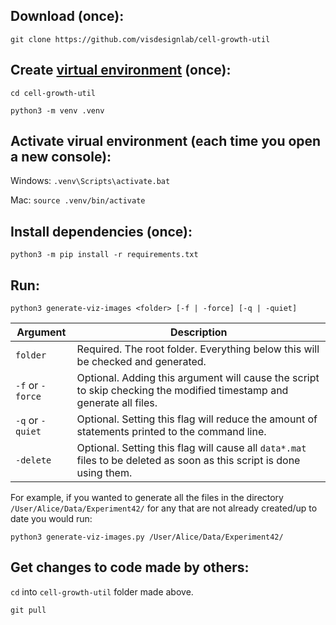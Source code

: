 ## Download (once):

`git clone https://github.com/visdesignlab/cell-growth-util`


## Create [virtual environment](https://docs.python.org/3/tutorial/venv.html) (once):

`cd cell-growth-util`

`python3 -m venv .venv`

## Activate virual environment (each time you open a new console):

Windows: `.venv\Scripts\activate.bat`

Mac: `source .venv/bin/activate`

## Install dependencies (once):

`python3 -m pip install -r requirements.txt`

## Run:

`python3 generate-viz-images <folder> [-f | -force] [-q | -quiet]`

| Argument        | Description           |
|---|---|
| `folder` | Required. The root folder. Everything below this will be checked and generated. |
| `-f` or `-force`      | Optional. Adding this argument will cause the script to skip checking the modified timestamp and generate all files.      | 
| `-q` or `-quiet` | Optional. Setting this flag will reduce the amount of statements printed to the command line.      |
| `-delete` | Optional. Setting this flag will cause all `data*.mat` files to be deleted as soon as this script is done using them.      |

For example, if you wanted to generate all the files in the directory `/User/Alice/Data/Experiment42/` for any that are not already created/up to date you would run:

`python3 generate-viz-images.py /User/Alice/Data/Experiment42/`

## Get changes to code made by others:

`cd` into `cell-growth-util` folder made above.

`git pull`
